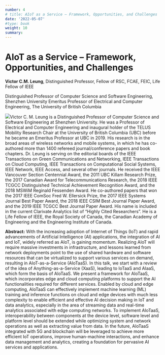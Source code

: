 ```yaml
---
number: 4
# title: AIoT as a Service – Framework, Opportunities, and Challenges
date: '2022-05-07'
#type: book
weight: 10
summary: 
---
```


# AIoT as a Service – Framework, Opportunities, and Challenges

**Victor C.M. Leung**, Distinguished Professor, Fellow of RSC, FCAE, FEIC, Life Fellow of IEEE

Distinguished Professor of Computer Science and Software Engineering, Shenzhen University
Emeritus Professor of Electrical and Computer Engineering, The University of British Columbia

![](../k4.png)Victor C. M. Leung is a Distinguished Professor of Computer Science and Software Engineering at Shenzhen University. He was a Professor of Electrical and Computer Engineering and inaugural holder of the TELUS Mobility Research Chair at the University of British Columbia (UBC) before he became an Emeritus Professor at UBC in 2019. His research is in the broad areas of wireless networks and mobile systems, in which he has co-authored more than 1400 refereed journal/conference papers and book chapters. Dr. Leung is serving on the editorial boards of the IEEE Transactions on Green Communications and Networking, IEEE Transactions on Cloud Computing, IEEE Transactions on Computational Social Systems, IEEE Network, IEEE Access, and several other journals. He received the IEEE Vancouver Section Centennial Award, the 2011 UBC Killam Research Prize, the 2017 Canadian Award for Telecommunications Research, the 2018 IEEE TCGCC Distinguished Technical Achievement Recognition Award, and the 2018 MSWiM Reginald Fessenden Award. He co-authored papers that won the 2017 IEEE ComSoc Fred W. Ellersick Prize, the 2017 IEEE Systems Journal Best Paper Award, the 2018 IEEE CSIM Best Journal Paper Award, and the 2019 IEEE TCGCC Best Journal Paper Award. His name is included in the current Clarivate Analytics list of “Highly Cited Researchers”. He is a Life Fellow of IEEE, the Royal Society of Canada, the Canadian Academy of Engineering and the Engineering Institute of Canada.

**Abstract:** With the increasing adoption of Internet of Things (IoT) and rapid advancements of Artificial Intelligence (AI) applications, the integration of AI and IoT, widely referred as AIoT, is gaining momentum. Realizing AIoT will require massive investments in infrastructure, and lessons learned from network deployments point to the use of shared hardware and software resources that can be virtualized to support various services on demand, resulting in AIoT-as-a-Service (AIoTaaS). In this talk, we start with a review of the idea of Anything-as-a-Service (XaaS), leading to IoTaaS and AIaaS, which form the basis of AIoTaaS. We present a framework for AIoTaaS, which incorporates edge and cloud computing platforms to support the AI functionalities required for different services. Enabled by cloud and edge computing, AIoTaaS can effectively implement machine learning (ML) training and inference functions on cloud and edge devices with much less complexity to enable efficient and effective AI decision making in IoT and data analytics, especially in the area of streaming data and real-time analytics associated with edge computing networks. To implement AIoTaaS, interoperability between components at the device level, software level and platform level should be extended while optimizing system and network operations as well as extracting value from data. In the future, AIoTaaS integrated with 5G and blockchain will be leveraged to achieve more efficient IoT operations, improve human-machine interactions, and enhance data management and analytics, creating a foundation for pervasive AI services and applications.
